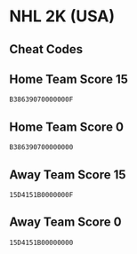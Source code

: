 # NHL 2K (USA)

## Cheat Codes

## Home Team Score 15

```
B38639070000000F

```

## Home Team Score 0

```
B386390700000000

```

## Away Team Score 15

```
15D4151B0000000F

```

## Away Team Score 0

```
15D4151B00000000

```


